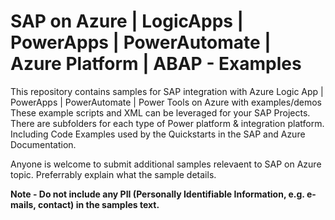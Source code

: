 # SAP on Azure | LogicApps | PowerApps | PowerAutomate | Azure Platform | ABAP - Examples 
This repository contains samples for SAP integration with Azure Logic App | PowerApps | PowerAutomate | Power Tools on Azure with examples/demos
These example scripts and XML can be leveraged for your SAP Projects. There are subfolders for each type of Power platform & integration platform. 
Including Code Examples used by the Quickstarts in the SAP and Azure Documentation.

Anyone is welcome to submit additional samples relevaent to SAP on Azure topic. Preferrably explain what the sample details.

<B>Note - Do not include any PII (Personally Identifiable Information, e.g. e-mails, contact) in the samples text.</B>
